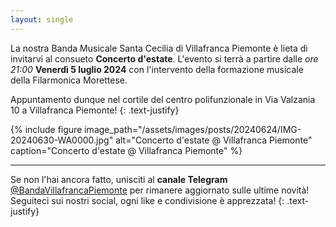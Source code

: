 ```yaml
---
layout: single
---
```

La nostra Banda Musicale Santa Cecilia di Villafranca Piemonte è lieta di invitarvi al consueto **Concerto d'estate**. 
L'evento si terrà a partire dalle *ore 21:00* **Venerdì 5 luglio 2024** con l'intervento della formazione musicale della Filarmonica Morettese.

Appuntamento dunque nel cortile del centro polifunzionale in Via Valzania 10 a Villafranca Piemonte!
{: .text-justify}

{% include figure image_path="/assets/images/posts/20240624/IMG-20240630-WA0000.jpg" alt="Concerto d'estate @ Villafranca Piemonte" caption="Concerto d'estate @ Villafranca Piemonte" %}

---

Se non l'hai ancora fatto, unisciti al **canale Telegram** [@BandaVillafrancaPiemonte](https://t.me/BandaVillafrancaPiemonte) per rimanere aggiornato sulle ultime novità! Seguiteci sui nostri social, ogni like e condivisione è apprezzata!
{: .text-justify}
